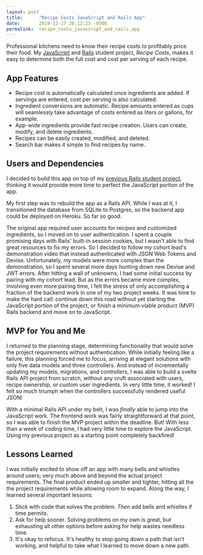 ```yaml
---
layout: post
title:      "Recipe Costs JavaScript and Rails App"
date:       2019-12-17 20:12:23 -0500
permalink:  recipe_costs_javascript_and_rails_app
---
```



Professional kitchens need to know their recipe costs to profitably price their food. My [JavaScript](https://github.com/aparkening/recipe_costs_frontend) and [Rails](https://github.com/aparkening/recipe_costs_api) student project, _Recipe Costs_, makes it easy to determine both the full cost and cost per serving of each recipe.
 
## App Features
- Recipe cost is automatically calculated once ingredients are added. If servings are entered, cost per serving is also calculated.
- Ingredient conversions are automatic. Recipe amounts entered as cups will seamlessly take advantage of costs entered as liters or gallons, for example.
- App-wide ingredients provide fast recipe creation. Users can create, modify, and delete ingredients.
- Recipes can be easily created, modified, and deleted.
- Search bar makes it simple to find recipes by name.

## Users and Dependencies
I decided to build this app on top of my [previous Rails student project](https://github.com/aparkening/recipe_costs), thinking it would provide more time to perfect the JavaScript portion of the app.

My first step was to rebuild the app as a Rails API. While I was at it, I transitioned the database from SQLite to Postgres, so the backend app could be deployed on Heroku. So far so good.

The original app required user accounts for recipes and customized ingredients, so I moved on to user authentication. I spent a couple promising days with Rails' built-in session cookies, but I wasn't able to find great resources to fix my errors. So I decided to follow my cohort lead's demonstration video that instead authenticated with JSON Web Tokens and Devise. Unfortunately, my models were more complex than the demonstration, so I spent several more days hunting down new Devise and JWT errors. After hitting a wall of unknowns, I had some initial success by pairing with my cohort lead. But as the errors became more complex, involving even more pairing time, I felt the stress of only accomplishing a fraction of the backend work in one of my two project weeks. It was time to make the hard call: continue down this road without yet starting the JavaScript portion of the project, or finish a minimum viable product (MVP) Rails backend and move on to JavaScript.

## MVP for You and Me
I returned to the planning stage, determining functionality that would solve the project requirements without authentication. While initially feeling like a failure, this planning forced me to focus, arriving at elegant solutions with only five data models and three controllers. And instead of incrementally updating my models, migrations, and controllers, I was able to build a svelte Rails API project from scratch, without any cruft associated with users, recipe ownership, or custom user ingredients. In very little time, it worked! I felt so much triumph when the controllers successfully rendered useful JSON! 

With a minimal Rails API under my belt, I was _finally_ able to jump into the JavaScript work. The frontend work was fairly straightforward at that point, so I was able to finish the MVP project within the deadline. But! With less than a week of coding time, I had very little time to explore the JavaScript. Using my previous project as a starting point completely backfired!

## Lessons Learned
I was initially excited to show off an app with many bells and whistles around users; very much above and beyond the actual project requirements. The final product ended up smaller and tighter, hitting all the the project requirements while allowing room to expand. Along the way, I learned several important lessons:
1. Stick with code that solves the problem. _Then_ add bells and whistles if time permits.
2. Ask for help sooner. Solving problems on my own is great, but exhausting all other options before asking for help wastes needless time.
3. It's okay to refocus. It's healthy to stop going down a path that isn't working, and helpful to take what I learned to move down a new path.
